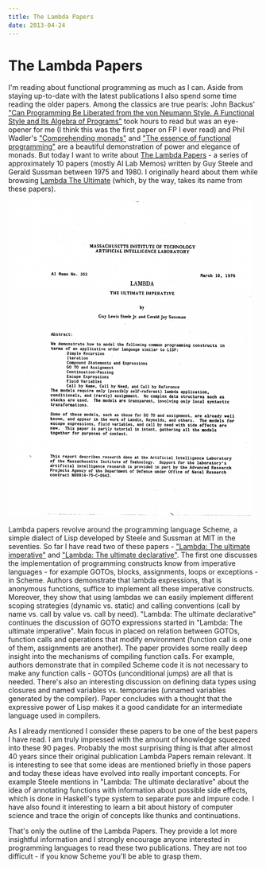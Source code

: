 ```yaml
---
title: The Lambda Papers
date: 2013-04-24
---
```


The Lambda Papers
=================

I'm reading about functional programming as much as I can. Aside from staying
up-to-date with the latest publications I also spend some time reading the older
papers.  Among the classics are true pearls: John Backus' ["Can Programming Be
Liberated from the von Neumann Style. A Functional Style and Its Algebra of
Programs"](http://dl.acm.org/citation.cfm?id=359579) took hours to read but was
an eye-opener for me (I think this was the first paper on FP I ever read) and
Phil Wadler's ["Comprehending monads"](http://citeseer.ist.psu.edu/viewdoc/summary?doi=10.1.1.33.5381) and
["The essence of functional programming"](http://homepages.inf.ed.ac.uk/wadler/papers/essence/essence.ps)
are a beautiful demonstration of power and elegance of monads. But today I want
to write about [The Lambda Papers](http://library.readscheme.org/page1.html) - a
series of approximately 10 papers (mostly AI Lab Memos) written by Guy Steele
and Gerald Sussman between 1975 and 1980. I originally heard about them while
browsing [Lambda The Ultimate](http://lambda-the-ultimate.org/) (which, by the
way, takes its name from these papers).

[![ltui](/images/posts/ltui.png)](/images/posts/ltui.png)

Lambda papers revolve around the programming language Scheme, a simple dialect
of Lisp developed by Steele and Sussman at MIT in the seventies. So far I have
read two of these papers - ["Lambda: The ultimate
imperative"](http://repository.readscheme.org/ftp/papers/ai-lab-pubs/AIM-353.pdf)
and ["Lambda: The ultimate declarative"](http://repository.readscheme.org/ftp/papers/ai-lab-pubs/AIM-379.pdf).
The first one discusses the implementation of programming constructs know from
imperative languages - for example GOTOs, blocks, assignments, loops or
exceptions - in Scheme. Authors demonstrate that lambda expressions, that is
anonymous functions, suffice to implement all these imperative
constructs. Moreover, they show that using lambdas we can easily implement
different scoping strategies (dynamic vs. static) and calling conventions (call
by name vs. call by value vs. call by need). "Lambda: The ultimate declarative"
continues the discussion of GOTO expressions started in "Lambda: The ultimate
imperative". Main focus in placed on relation between GOTOs, function calls and
operations that modify environment (function call is one of them, assignments
are another). The paper provides some really deep insight into the mechanisms of
compiling function calls. For example, authors demonstrate that in compiled
Scheme code it is not necessary to make any function calls - GOTOs
(unconditional jumps) are all that is needed. There's also an interesting
discussion on defining data types using closures and named variables
vs. temporaries (unnamed variables generated by the compiler). Paper concludes
with a thought that the expressive power of Lisp makes it a good candidate for
an intermediate language used in compilers.

As I already mentioned I consider these papers to be one of the best papers I
have read. I am truly impressed with the amount of knowledge squeezed into these
90 pages. Probably the most surprising thing is that after almost 40 years since
their original publication Lambda Papers remain relevant. It is interesting to
see that some ideas are mentioned briefly in those papers and today these ideas
have evolved into really important concepts. For example Steele mentions in
"Lambda: The ultimate declarative" about the idea of annotating functions with
information about possible side effects, which is done in Haskell's type system
to separate pure and impure code. I have also found it interesting to learn a
bit about history of computer science and trace the origin of concepts like
thunks and continuations.

That's only the outline of the Lambda Papers. They provide a lot more insightful
information and I strongly encourage anyone interested in programming languages
to read these two publications. They are not too difficult - if you know Scheme
you'll be able to grasp them.

